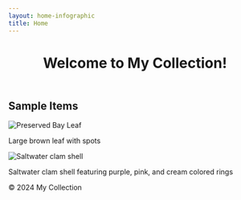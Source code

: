```yaml
---
layout: home-infographic
title: Home
---
```


<!DOCTYPE html>
<html lang="en">
<head>
    <meta charset="UTF-8">
    <meta name="viewport" content="width=device-width, initial-scale=1.0">
    <title>Natural Souvenirs</title>
</head>
<body>
    <header>
        <h1>Welcome to My Collection!</h1>
    </header>
    <main>
        <h2>Sample Items</h2>
        <div class="sample-items">
            <div class="item">
                <img src="bayleaf.jpg" alt="Preserved Bay Leaf">
                <p>Large brown leaf with spots</p>
            </div>
            <div class="item">
                <img src="clam.jpg" alt="Saltwater clam shell">
                <p>Saltwater clam shell featuring purple, pink, and cream colored rings</p>
            </div>
            <!-- Add more sample items as needed -->
        </div>
    </main>
    <footer>
        <p>&copy; 2024 My Collection</p>
    </footer>
</body>
</html>
